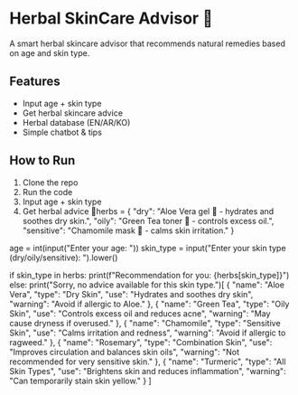 # Herbal SkinCare Advisor 🌿

A smart herbal skincare advisor that recommends natural remedies based on age and skin type.  

## Features
- Input age + skin type
- Get herbal skincare advice
- Herbal database (EN/AR/KO)
- Simple chatbot & tips

## How to Run
1. Clone the repo
2. Run the code
3. Input age + skin type
4. Get herbal advice 🌸herbs = {
    "dry": "Aloe Vera gel 🌿 - hydrates and soothes dry skin.",
    "oily": "Green Tea toner 🍵 - controls excess oil.",
    "sensitive": "Chamomile mask 🌼 - calms skin irritation."
}

age = int(input("Enter your age: "))
skin_type = input("Enter your skin type (dry/oily/sensitive): ").lower()

if skin_type in herbs:
    print(f"Recommendation for you: {herbs[skin_type]}")
else:
    print("Sorry, no advice available for this skin type.")[
  {
    "name": "Aloe Vera",
    "type": "Dry Skin",
    "use": "Hydrates and soothes dry skin",
    "warning": "Avoid if allergic to Aloe."
  },
  {
    "name": "Green Tea",
    "type": "Oily Skin",
    "use": "Controls excess oil and reduces acne",
    "warning": "May cause dryness if overused."
  },
  {
    "name": "Chamomile",
    "type": "Sensitive Skin",
    "use": "Calms irritation and redness",
    "warning": "Avoid if allergic to ragweed."
  },
  {
    "name": "Rosemary",
    "type": "Combination Skin",
    "use": "Improves circulation and balances skin oils",
    "warning": "Not recommended for very sensitive skin."
  },
  {
    "name": "Turmeric",
    "type": "All Skin Types",
    "use": "Brightens skin and reduces inflammation",
    "warning": "Can temporarily stain skin yellow."
  }
]
